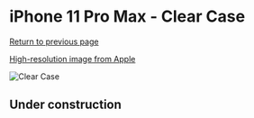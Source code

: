 # iPhone 11 Pro Max  - Clear Case

[Return to previous page](/iphone_11)

[High-resolution image from Apple](https://store.storeimages.cdn-apple.com/8756/as-images.apple.com/is/MX0H2?wid=4500&hei=4500&fmt=png)

<div style="width: 512px"><img src="/almost_uncompressed/MX0H2.webp" alt="Clear Case"></div>

## Under construction

